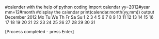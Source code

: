 #calender with the help of python coding 
import calendar
yy=2012#year
mm=12#month
#display the calendar
print(calendar.month(yy,mm))
output 
December 2012
Mo Tu We Th Fr Sa Su
                1  2
 3  4  5  6  7  8  9
10 11 12 13 14 15 16
17 18 19 20 21 22 23
24 25 26 27 28 29 30
31


[Process completed - press Enter]
